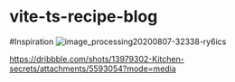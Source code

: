 # vite-ts-recipe-blog

#Inspiration
![image_processing20200807-32338-ry6ics](https://user-images.githubusercontent.com/58222812/221563360-07e78f24-74bf-4fa8-a3a7-838059356110.png)

https://dribbble.com/shots/13979302-Kitchen-secrets/attachments/5593054?mode=media
